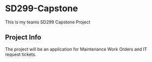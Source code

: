 # SD299-Capstone
This is my teams SD299 Capstone Project


## Project Info
The project will be an application for Maintenance Work Orders and IT request tickets. 